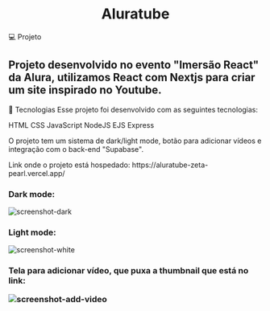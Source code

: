 <h1 align="center">Aluratube</h1>

💻 Projeto
<h2>Projeto desenvolvido no evento "Imersão React" da Alura, utilizamos React com Nextjs para criar um site inspirado no Youtube.</h2>

🚀 Tecnologias
Esse projeto foi desenvolvido com as seguintes tecnologias:

HTML
CSS
JavaScript
NodeJS
EJS
Express

<p>O projeto tem um sistema de dark/light mode, botão para adicionar vídeos e integração com o back-end "Supabase".</p>

<p>Link onde o projeto está hospedado: https://aluratube-zeta-pearl.vercel.app/</p>


<h3>Dark mode:</h3>


![screenshot-dark](https://user-images.githubusercontent.com/97999133/204936899-451f85b3-d04f-411b-a502-f65aeacdef39.png)

<h3>Light mode:</h3>

![screenshot-white](https://user-images.githubusercontent.com/97999133/204936903-d821b472-112b-4320-903e-74faf6e77b49.png)

<h3> Tela para adicionar vídeo, que puxa a thumbnail que está no link:

![screenshot-add-video](https://user-images.githubusercontent.com/97999133/204937231-eb209390-b9d5-44e2-8de1-65df33298e15.png)
